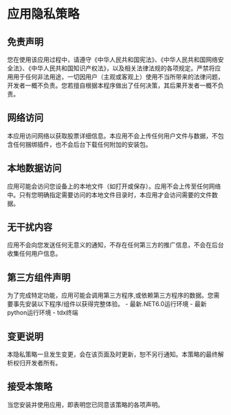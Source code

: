 # 应用隐私策略

## 免责声明

您在使用该应用过程中，请遵守《中华人民共和国宪法》、《中华人民共和国网络安全法》、《中华人民共和国知识产权法》，以及相关法律法规的各项规定。严禁将应用用于任何非法用途，一切因用户（主观或客观上）使用不当所带来的法律问题，开发者一概不负责。您若擅自根据本程序做出了任何决策，其后果开发者一概不负责。

## 网络访问

本应用访问网络以获取股票详细信息。本应用不会上传任何用户文件与数据，不包含任何捆绑插件，也不会后台下载任何附加的安装包。

## 本地数据访问

应用可能会访问您设备上的本地文件（如打开或保存）。应用不会上传至任何网络中。只有您明确指定需要访问的本地文件目录时，本应用才会访问需要的文件数据。

## 无干扰内容

应用不会向您发送任何无意义的通知，不存在任何第三方的推广信息，不会在后台收集任何用户信息。

## 第三方组件声明

为了完成特定功能，应用可能会调用第三方程序,或依赖第三方程序的数据。您需要事先安装以下程序/组件以获得完整体验。
    - 最新.NET6.0运行环境
    - 最新python运行环境
    - tdx终端

## 变更说明

本隐私策略一旦发生变更，会在该页面及时更新，恕不另行通知。本策略的最终解析权归开发者所有。

## 接受本策略

当您安装并使用应用，即表明您已同意该策略的各项声明。

